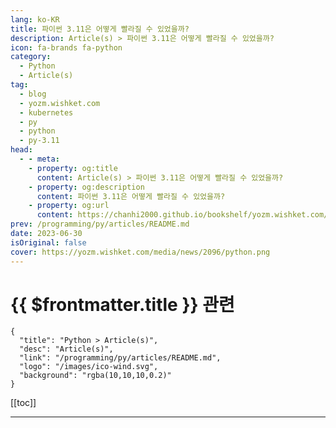 ```yaml
---
lang: ko-KR
title: 파이썬 3.11은 어떻게 빨라질 수 있었을까?
description: Article(s) > 파이썬 3.11은 어떻게 빨라질 수 있었을까?
icon: fa-brands fa-python
category: 
  - Python
  - Article(s)
tag: 
  - blog
  - yozm.wishket.com
  - kubernetes
  - py
  - python
  - py-3.11
head:
  - - meta:
    - property: og:title
      content: Article(s) > 파이썬 3.11은 어떻게 빨라질 수 있었을까?
    - property: og:description
      content: 파이썬 3.11은 어떻게 빨라질 수 있었을까?
    - property: og:url
      content: https://chanhi2000.github.io/bookshelf/yozm.wishket.com/2096.html
prev: /programming/py/articles/README.md
date: 2023-06-30
isOriginal: false
cover: https://yozm.wishket.com/media/news/2096/python.png
---
```


# {{ $frontmatter.title }} 관련

```component VPCard
{
  "title": "Python > Article(s)",
  "desc": "Article(s)",
  "link": "/programming/py/articles/README.md",
  "logo": "/images/ico-wind.svg",
  "background": "rgba(10,10,10,0.2)"
}
```

[[toc]]

---

<SiteInfo
  name="파이썬 3.11은 어떻게 빨라질 수 있었을까? | 요즘IT"
  desc="2022년 스택오버플로우 서베이에서 파이썬은 가장 배우고 싶은 언어 2위를 차지할 정도로 인기가 많다. 하지만 이러한 파이썬도 명확한 한계점이 지적된다. 속도이다. 파이썬은 자바, C, C++만큼 빠르지는 못하다. 그리고 커뮤니티를 통해서 이러한 한계점이 지적되어 왔던 것도 사실이다. 파이썬의 창시자 귀도 반 로섬은 파이썬 랭귀지 서밋(Python Language Summit)에서 파이썬을 빠르게 만드는 것을 언급했으며, 파이썬 3.11은 그에 대한 첫 결과물로 볼 수 있을 것이다. 이 글에서는 파이썬 3.11이 어떻게 빨라졌는지에 대해 알아보려고 한다."
  url="https://yozm.wishket.com/magazine/detail/2096/"
  logo="https://yozm.wishket.com/static/renewal/img/global/gnb_yozmit.svg"
  preview="https://yozm.wishket.com/media/news/2096/python.png"/>

<!-- TODO: 작성 -->

